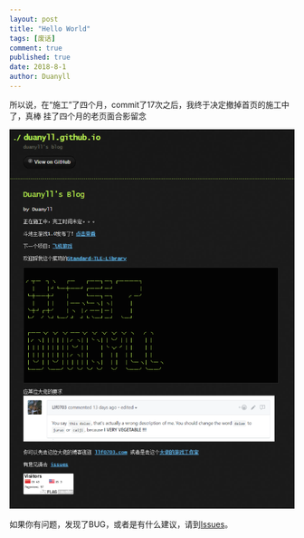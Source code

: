 ```yaml
---
layout: post
title: "Hello World"
tags: [废话]
comment: true
published: true
date: 2018-8-1
author: Duanyll
---
```


所以说，在“施工”了四个月，commit了17次之后，我终于决定撤掉首页的施工中了，真棒
挂了四个月的老页面合影留念

![老页面](/images/OldBlog.PNG)

如果你有问题，发现了BUG，或者是有什么建议，请到[Issues](https://github.com/duanyll/duanyll.github.io/issues)。

